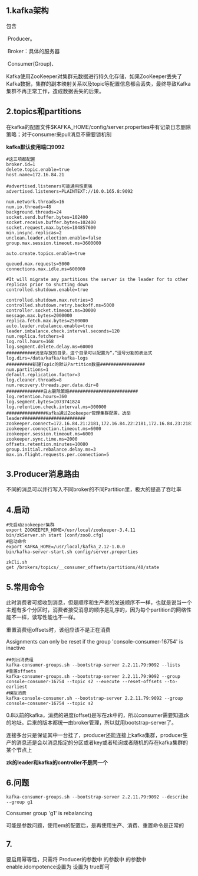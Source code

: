 ## 1.kafka架构

包含

​	Producer。

​	Broker：具体的服务器

​	Consumer(Group)、

Kafka使用ZooKeeper对集群元数据进行持久化存储，如果ZooKeeper丢失了Kafka数据，集群的副本映射关系以及topic等配置信息都会丢失，最终导致Kafka集群不再正常工作，造成数据丢失的后果。

## 2.topics和partitions

在kafka的配置文件$KAFKA_HOME/config/server.properties中有记录日志删除策略；对于consumer来pull消息不需要锁机制

**kafka默认使用端口9092**

```shell
#这三项都配置
broker.id=1
delete.topic.enable=true
host.name=172.16.84.21

#advertised.listeners可能通用性更强
advertised.listeners=PLAINTEXT://10.0.165.8:9092

num.network.threads=16
num.io.threads=48
background.threads=24
socket.send.buffer.bytes=102400
socket.receive.buffer.bytes=102400
socket.request.max.bytes=104857600
min.insync.replicas=2
unclean.leader.election.enable=false
group.max.session.timeout.ms=3600000

auto.create.topics.enable=true

queued.max.requests=5000
connections.max.idle.ms=600000

#It will migrate any partitions the server is the leader for to other replicas prior to shutting down
controlled.shutdown.enable=true

controlled.shutdown.max.retries=3
controlled.shutdown.retry.backoff.ms=5000
controller.socket.timeout.ms=30000
message.max.bytes=2000000
replica.fetch.max.bytes=2500000
auto.leader.rebalance.enable=true
leader.imbalance.check.interval.seconds=120
num.replica.fetchers=8
log.roll.hours=168
log.segment.delete.delay.ms=60000
###########消息存放的目录，这个目录可以配置为“，”逗号分割的表达式
log.dirs=/data/kafka/kafka-logs
##########新建Topic的默认Partition数量#################
num.partitions=1
default.replication.factor=3
log.cleaner.threads=8
num.recovery.threads.per.data.dir=8
##############日志删除策略##########################
log.retention.hours=360
log.segment.bytes=1073741824
log.retention.check.interval.ms=300000
###############Kafka通过Zookeeper管理集群配置，选举leader########################
zookeeper.connect=172.16.84.21:2181,172.16.84.22:2181,172.16.84.23:2181
zookeeper.connection.timeout.ms=6000
zookeeper.session.timeout.ms=6000
zookeeper.sync.time.ms=2000
offsets.retention.minutes=10080
group.initial.rebalance.delay.ms=3
max.in.flight.requests.per.connection=5

```

## 3.Producer消息路由

不同的消息可以并行写入不同broker的不同Partition里，极大的提高了吞吐率

## 4.启动

```shell
#先启动zookeeper集群
export ZOOKEEPER_HOME=/usr/local/zookeeper-3.4.11
bin/zkServer.sh start [conf/zoo0.cfg]
#启动命令
export KAFKA_HOME=/usr/local/kafka_2.12-1.0.0
bin/kafka-server-start.sh config/server.properties

zkCli.sh
get /brokers/topics/__consumer_offsets/partitions/40/state
```

## 5.常用命令

此时消费者可接收到消息，但是顺序和生产者的发送顺序不一样，也就是说当一个主题有多个分区时，消费者接受消息的顺序是乱序的，因为每个partition的网络性能不一样，读写性能也不一样。

重置消费组offsets时，该组应该不是正在消费

Assignments can only be reset if the group 'console-consumer-16754' is inactive

```shell
##列出消费组
kafka-consumer-groups.sh --bootstrap-server 2.2.11.79:9092 --lists
#重置offsets
kafka-consumer-groups.sh --bootstrap-server 2.2.11.79:9092 --group console-consumer-16754 --topic s2 --execute --reset-offsets --to-earliest
#模拟消费
kafka-console-consumer.sh --bootstrap-server 2.2.11.79:9092 --group console-consumer-16754 --topic s2
```

0.8以前的kafka，消费的进度(offset)是写在zk中的，所以consumer需要知道zk的地址。后来的版本都统一由broker管理，所以就用bootstrap-server了。



连接多台只是保证其中一台挂了，producer还能连接上kafka集群，producer生产的消息还是会以消息指定的分区或者key或者轮询或者随机的存在kafka集群的某个节点上



**zk的leader和kafka的controller不是同一个**

## 6.问题

```shell
kafka-consumer-groups.sh --bootstrap-server 2.2.11.79:9092 --describe --group g1
```



Consumer group 'g1' is rebalancing

可能是参数问题，使用em的配置后，是再使用生产、消费、重置命令是正常的

## 7.

要启用幂等性，只需将 Producer的参数中 的参数中 的参数中 enable.idompotence设置为 设置为 true即可



